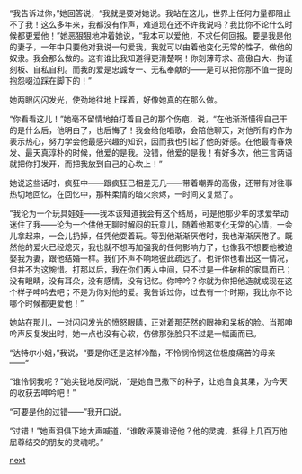 
“我告诉过你，”她回答说，“我就是要对她说。我站在这儿，世界上任何力量都阻止不了我！这么多年来，我都没有作声，难道现在还不许我说吗？我比你不论什么时候都更爱他！”她恶狠狠地冲着她说，“我本可以爱他，不求任何回报。要是我是他的妻子，一年中只要他对我说一句爱我，我就可以由着他变化无常的性子，做他的奴隶。我会那么做的。这有谁比我知道得更清楚啊！你刻薄苛求、高傲自大、拘谨刻板、自私自利。而我的爱是忠诚专一、无私奉献的——是可以把你那不值一提的抱怨啜泣踩在脚下的！”

她两眼闪闪发光，使劲地往地上踩着，好像她真的在那么做。

“你看看这儿！”她毫不留情地拍打着自己的那个伤疤，说，“在他渐渐懂得自己干的是什么后，他明白了，也后悔了！我会给他唱歌，会陪他聊天，对他所有的作为表示热心，努力学会他最感兴趣的知识，因而我也引起了他的好感。在他最青春焕发、最天真淳朴的时候，他爱的是我。没错，他爱的是我！有好多次，他三言两语就把你打发开，而把我放到自己的心坎上！”

她说这些话时，疯狂中——跟疯狂已相差无几——带着嘲弄的高傲，还带有对往事热切地回忆，在回忆中，那种柔情的暗火余烬，一时间又复燃了。

“我沦为一个玩具娃娃——我本该知道我会有这个结局，可是他那少年的求爱举动迷住了我——沦为一个供他无聊时解闷的玩意儿，随着他那变化无常的心情，一会儿拿起来，一会儿扔掉，任凭他耍着玩。等到他渐渐厌倦时，我也渐渐厌倦了。既然他的爱火已经熄灭，我也就不想再加强我的任何影响力了，也像我不想要他被迫娶我为妻，跟他结婚一样。我们不声不响地彼此疏远了。也许你也看出这一情况，但并不为这惋惜。打那以后，我在你们两人中间，只不过是一件破相的家具而已；没有眼睛，没有耳朵，没有感情，没有记忆。你呻吟？你就为你把他造就成现在这个样子呻吟去吧；不是为你对他的爱。我告诉过你，过去有一个时期，我比你不论哪个时候都更爱他！”

她站在那儿，一对闪闪发光的愤怒眼睛，正对着那茫然的眼神和呆板的脸。当那呻吟声反复发出时，她一点也没有心软，仿佛那张脸只不过是一幅画而已。

“达特尔小姐，”我说，“要是你还是这样冷酷，不怜悯怜悯这位极度痛苦的母亲——”

“谁怜悯我呢？”她尖锐地反问说，“是她自己撒下的种子，让她自食其果，为今天的收获去呻吟吧！”

“可要是他的过错——”我开口说。

“过错！”她声泪俱下地大声喊道，“谁敢诬蔑诽谤他？他的灵魂，抵得上几百万他屈尊结交的朋友的灵魂呢。”

[next](page710.md)
